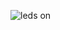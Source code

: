 ![leds on](https://github.com/grzeniux/STM32/assets/125094104/669252ed-db8c-408f-b261-6728d75f747e)

